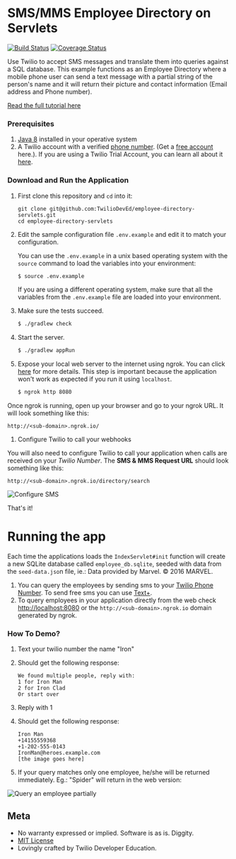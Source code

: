 # SMS/MMS Employee Directory on Servlets

[![Build Status](https://travis-ci.org/TwilioDevEd/employee-directory-servlets.svg?branch=master)](https://travis-ci.org/TwilioDevEd/employee-directory-servlets)
[![Coverage Status](https://coveralls.io/repos/github/TwilioDevEd/employee-directory-servlets/badge.svg?branch=master)](https://coveralls.io/github/TwilioDevEd/employee-directory-servlets?branch=master)

Use Twilio to accept SMS messages and translate them into queries against a SQL database. This example functions as an Employee Directory where a mobile phone user can send a text message with a partial string of the person's name and it will return their picture and contact information (Email address and Phone number).

[Read the full tutorial here](//www.twilio.com/docs/tutorials/walkthrough/employee-directory/java/servlets)

### Prerequisites

1. [Java 8](http://www.oracle.com/technetwork/java/javase/downloads/jdk8-downloads-2133151.html) installed in your operative system
1. A Twilio account with a verified [phone number][twilio-phone-number]. (Get a [free account](//www.twilio.com/try-twilio?utm_campaign=tutorials&utm_medium=readme) here.).  If you are using a Twilio Trial Account, you can learn all about it [here](https://www.twilio.com/help/faq/twilio-basics/how-does-twilios-free-trial-work).

### Download and Run the Application

1. First clone this repository and `cd` into it:
   ```
   git clone git@github.com:TwilioDevEd/employee-directory-servlets.git
   cd employee-directory-servlets
   ```

1. Edit the sample configuration file `.env.example` and edit it to match your configuration.

   You can use the `.env.example` in a unix based operating system with the `source` command to load the variables into your environment:

   ```bash
   $ source .env.example
   ```

   If you are using a different operating system, make sure that all the
   variables from the `.env.example` file are loaded into your environment.

1. Make sure the tests succeed.

   ```bash
   $ ./gradlew check
   ```

1. Start the server.

   ```bash
   $ ./gradlew appRun
   ```

1. Expose your local web server to the internet using ngrok. You can click [here](https://www.twilio.com/blog/2015/09/6-awesome-reasons-to-use-ngrok-when-testing-webhooks.html) for more details.
This step is important because the application won't work as expected if you run it using `localhost`.

   ```bash
   $ ngrok http 8080
   ```
Once ngrok is running, open up your browser and go to your ngrok URL. It will look something like this:

  `http://<sub-domain>.ngrok.io/`

1. Configure Twilio to call your webhooks

  You will also need to configure Twilio to call your application when calls are received
  on your _Twilio Number_. The **SMS & MMS Request URL** should look something like this:

  ```
  http://<sub-domain>.ngrok.io/directory/search
  ```

  ![Configure SMS](http://howtodocs.s3.amazonaws.com/twilio-number-config-all-med.gif)

That's it!

# Running the app

Each time the applications loads the `IndexServlet#init` function will create a new SQLite database called `employee_db.sqlite`, seeded with data from the `seed-data.jso`n file, ie.: Data provided by Marvel. &copy; 2016 MARVEL.

1. You can query the employees by sending sms to your [Twilio Phone Number][twilio-phone-number]. To send free sms you can use [Text+](http://www.textplus.com/).
1. To query employees in your application directly from the web check [http://localhost:8080](http://localhost:8080) or the `http://<sub-domain>.ngrok.io` domain generated by ngrok.

### How To Demo?

1. Text your twilio number the name "Iron"
1. Should get the following response:

   ```
   We found multiple people, reply with:
   1 for Iron Man
   2 for Iron Clad
   Or start over
   ```
1. Reply with 1
1. Should get the following response:

   ```
   Iron Man
   +14155559368
   +1-202-555-0143
   IronMan@heroes.example.com
   [the image goes here]
   ```
1. If your query matches only one employee, he/she will be returned immediately. Eg.: "Spider" will return in the web version:

 ![Query an employee partially](http://howtodocs.s3.amazonaws.com/employee-directory-lookup.png)

## Meta

* No warranty expressed or implied. Software is as is. Diggity.
* [MIT License](http://www.opensource.org/licenses/mit-license.html)
* Lovingly crafted by Twilio Developer Education.

[twilio-phone-number]: https://www.twilio.com/console/phone-numbers/incoming
